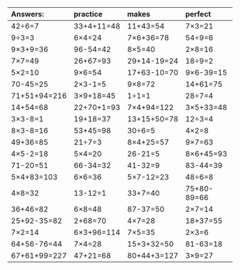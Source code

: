 | Answers: | practice | makes | perfect | ! |
| :--- | :--- | :--- | :--- | :--- |
| 42÷6=7 | 33+4+11=48 | 11+43=54 | 7×3=21 | 4×9+45=81 | 
| 9÷3=3 | 6×4=24 | 7×6+36=78 | 54÷9=6 | 55+8-25=38 | 
| 9×3+9=36 | 96-54=42 | 8×5=40 | 2×8=16 | 24+14=38 | 
| 7×7=49 | 26+67=93 | 29+14-19=24 | 18÷9=2 | 21+49-57=13 | 
| 5×2=10 | 9×6=54 | 17+63-10=70 | 9×6-39=15 | 16+49=65 | 
| 70-45=25 | 2×3-1=5 | 9×8=72 | 14+61=75 | 58+14+9=81 | 
| 71+51+94=216 | 3×9+18=45 | 1÷1=1 | 28÷7=4 | 56÷7=8 | 
| 14+54=68 | 22+70+1=93 | 7×4+94=122 | 3×5+33=48 | 5×7=35 | 
| 3×3-8=1 | 19+18=37 | 13+15+50=78 | 12÷3=4 | 22+13-27=8 | 
| 8×3-8=16 | 53+45=98 | 30÷6=5 | 4×2=8 | 37+67+58=162 | 
| 49+36=85 | 21÷7=3 | 8×4+25=57 | 9×7=63 | 8×6+43=91 | 
| 4×5-2=18 | 5×4=20 | 26-21=5 | 8×6+45=93 | 3+86=89 | 
| 71-20=51 | 66-34=32 | 41-32=9 | 83-44=39 | 3×4=12 | 
| 5×4+83=103 | 6×6=36 | 5×7-12=23 | 48÷6=8 | 2×2=4 | 
| 4×8=32 | 13-12=1 | 33+7=40 | 75+80-89=66 | 55+43=98 | 
| 36+46=82 | 6×8=48 | 87-37=50 | 2×7=14 | 3+38-23=18 | 
| 25+92-35=82 | 2+68=70 | 4×7=28 | 18+37=55 | 69-53=16 | 
| 7×2=14 | 6×3+96=114 | 7×5=35 | 2×3=6 | 8×6=48 | 
| 64+56-76=44 | 7×4=28 | 15+3+32=50 | 81-63=18 | 4×3=12 | 
| 67+61+99=227 | 47+21=68 | 80+44+3=127 | 3×9=27 | 86-60=26 | 
